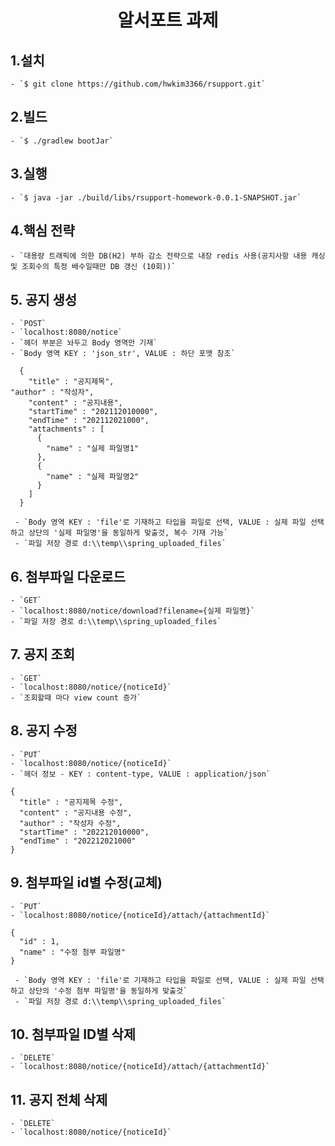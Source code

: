 <div align="center">
<h1>알서포트 과제</h1>
</div>

## 1.설치

    - `$ git clone https://github.com/hwkim3366/rsupport.git`


## 2.빌드

    - `$ ./gradlew bootJar`


## 3.실행

    - `$ java -jar ./build/libs/rsupport-homework-0.0.1-SNAPSHOT.jar`


## 4.핵심 전략

    - `대용량 트래픽에 의한 DB(H2) 부하 감소 전략으로 내장 redis 사용(공지사항 내용 캐싱 및 조회수의 특정 배수일때만 DB 갱신 (10회))`


## 5. 공지 생성

    - `POST`
    - `localhost:8080/notice`
    - `헤더 부분은 놔두고 Body 영역만 기재`
    - `Body 영역 KEY : 'json_str', VALUE : 하단 포맷 참조`

      {
        "title" : "공지제목",
	"author" : "작성자",
        "content" : "공지내용",
        "startTime" : "202112010000",
        "endTime" : "202112021000",
        "attachments" : [
          {
            "name" : "실제 파일명1"
          },
          {
            "name" : "실제 파일명2"
          }
        ]
      }

     - `Body 영역 KEY : 'file'로 기재하고 타입을 파일로 선택, VALUE : 실제 파일 선택하고 상단의 '실제 파일명'을 동일하게 맞출것, 복수 기재 가능`
     - `파일 저장 경로 d:\\temp\\spring_uploaded_files`


## 6. 첨부파일 다운로드
    - `GET`
    - `localhost:8080/notice/download?filename={실제 파일명}`
    - `파일 저장 경로 d:\\temp\\spring_uploaded_files`

## 7. 공지 조회
    - `GET`
    - `localhost:8080/notice/{noticeId}`
    - `조회할때 마다 view count 증가`

## 8. 공지 수정
    - `PUT`
    - `localhost:8080/notice/{noticeId}`
    - `헤더 정보 - KEY : content-type, VALUE : application/json`

	{
	  "title" : "공지제목 수정",
	  "content" : "공지내용 수정",
	  "author" : "작성자 수정",
	  "startTime" : "202212010000",
	  "endTime" : "202212021000"
	}


## 9. 첨부파일 id별 수정(교체)
    - `PUT`
    - `localhost:8080/notice/{noticeId}/attach/{attachmentId}`

	{
	  "id" : 1,
	  "name" : "수정 첨부 파일명"
	}

     - `Body 영역 KEY : 'file'로 기재하고 타입을 파일로 선택, VALUE : 실제 파일 선택하고 상단의 '수정 첨부 파일명'을 동일하게 맞출것`
     - `파일 저장 경로 d:\\temp\\spring_uploaded_files`

## 10. 첨부파일 ID별 삭제
    - `DELETE`
    - `localhost:8080/notice/{noticeId}/attach/{attachmentId}`

## 11. 공지 전체 삭제
    - `DELETE`
    - `localhost:8080/notice/{noticeId}`


